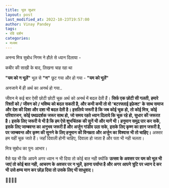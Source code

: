 ```yaml
---
title: भूल सुधार
layout: post
last_modified_at: 2022-10-23T19:57:00
author: Vinay Pandey
tags:
- रवि दर्शन
categories:
- मध्यम
---
```

अनन्य मित्र सुबोध निगम ने हौले से ध्यान दिलाया -

कबीर की साखी के बाद, लिखना चाह रहा था

**"यम को न भूलें"**
भूल से **"न"** छूट गया और हो गया -
**"यम को भूलें"**

अनजाने में ही अर्थ का अनर्थ हो गया..

जीवन मे कई बार ऐसी छोटी छोटी चूक अर्थ को अनर्थ में बदल देती हैं। **सिर्फ एक छोटी सी गलती, हमारे रिश्तों को / जीवन को / भविष्य को बदल सकती है, और कभी कभी तो वो 'बटरफ्लाई इफ़ेक्ट' के साथ समाज और देश की दिशा और दशा भी बदल देती है। इसलिये जरूरी है कि जब कोई चूक हो, तो कोई मित्र, कोई परिवारजन, कोई पथप्रदर्शक जरूर साथ हो, जो समय रहते ध्यान दिलाये कि चूक रहे हो, सुधार की जरूरत है। इसके लिए जरूरी ये भी है कि हम ऐसे शुभचिंतक की सुनें भी और मानें भी। हनुमान समुद्र पार कर सकें, इसके लिए जाम्बवन्त का अनुभव जरूरी हैं और अर्जुन गांडीव उठा सके, इसके लिए कृष्ण का ज्ञान जरूरी है, पर जाम्बवन्त और कृष्ण की सुनने के लिए हनुमान की विनम्रता और अर्जुन का विश्वास भी तो चाहिए।** अक्सर हम यहीं चूक जाते हैं। जहाँ दिवाली होनी चाहिए, दिवाला हो जाता है और पता भी नही चलता।

मित्र सुबोध का पुनः आभार।

वैसे यह भी कि आपने अगर ध्यान न भी दिया तो कोई बात नही क्योंकि **उत्सव के अवसर पर यम को भूल भी जाएं तो कोई बात नही, आचरण के अवसर पर न भूलें, इतना पर्याप्त है और अगर आपने त्रुटि पर ध्यान दे कर भी उसे क्षम्य मान कर छोड़ दिया तो उसके लिए भी साधुवाद।**

🙏🌷🌷🙏


